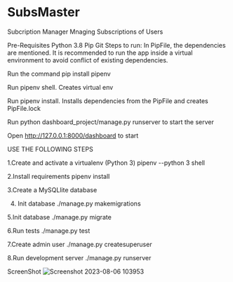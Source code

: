 # SubsMaster
Subcription Manager
Mnaging Subscriptions of Users 

Pre-Requisites
Python 3.8
Pip
Git
Steps to run:
In PipFile, the dependencies are mentioned. It is recommended to run the app inside a virtual environment to avoid conflict of existing dependencies.

Run the command pip install pipenv

Run pipenv shell. Creates virtual env

Run pipenv install. Installs dependencies from the PipFile and creates PipFile.lock

Run python dashboard_project/manage.py runserver to start the server

Open http://127.0.0.1:8000/dashboard to start

USE THE FOLLOWING STEPS

1.Create and activate a virtualenv (Python 3)
pipenv --python 3 shell

2.Install requirements
pipenv install

3.Create a MySQLlite database

4. Init database
./manage.py makemigrations

5.Init database
./manage.py migrate

6.Run tests
./manage.py test

7.Create admin user
./manage.py createsuperuser

8.Run development server
./manage.py runserver


ScreenShot
![Screenshot 2023-08-06 103953](https://github.com/ynezdias/SubsMaster/assets/88530255/3c34f8c1-95f4-433a-9eed-9fcb9232a41e)
